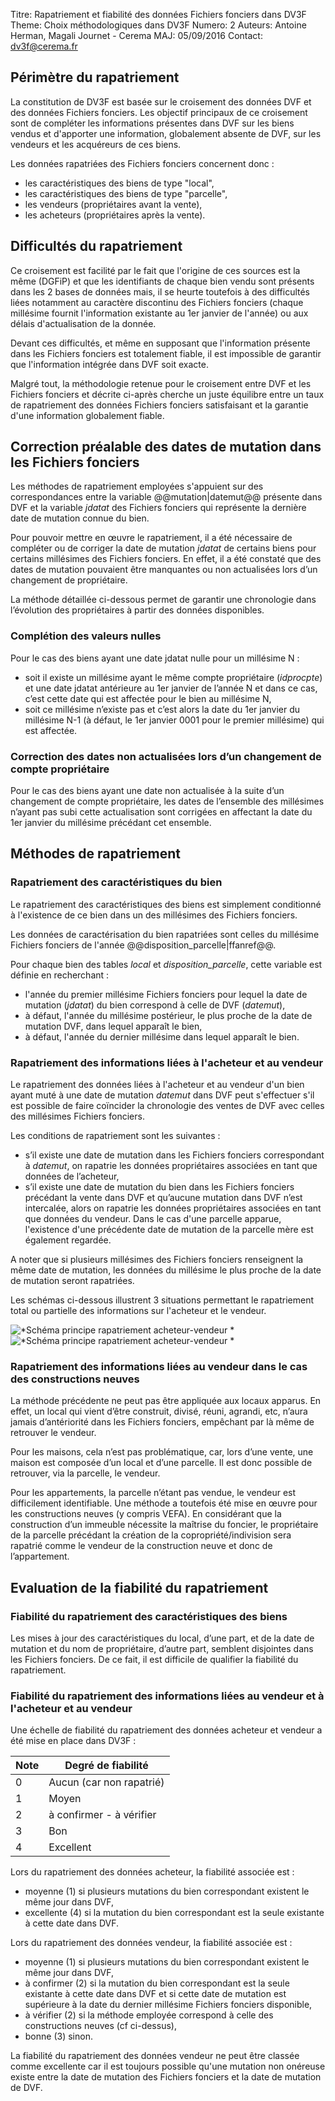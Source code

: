 Titre: Rapatriement et fiabilité des données Fichiers fonciers dans DV3F
Theme: Choix méthodologiques dans DV3F
Numero: 2
Auteurs: Antoine Herman, Magali Journet - Cerema
MAJ: 05/09/2016
Contact: dv3f@cerema.fr

## Périmètre du rapatriement 

La constitution de DV3F est basée sur le croisement des données DVF et des données Fichiers fonciers. Les objectif principaux de ce croisement sont de compléter les informations présentes dans DVF sur les biens vendus et d'apporter une information, globalement absente de DVF, sur les vendeurs et les acquéreurs de ces biens.  

Les données rapatriées des Fichiers fonciers concernent donc :

* les caractéristiques des biens de type "local",
* les caractéristiques des biens de type "parcelle",
* les vendeurs (propriétaires avant la vente),
* les acheteurs (propriétaires après la vente). 

## Difficultés du rapatriement  

Ce croisement est facilité par le fait que l'origine de ces sources est la même (DGFiP) et que les identifiants de chaque bien vendu sont présents dans les 2 bases de données mais, il se heurte toutefois à des difficultés liées notamment au caractère discontinu des Fichiers fonciers (chaque millésime fournit l'information existante au 1er janvier de l'année) ou aux délais d'actualisation de la donnée.

Devant ces difficultés, et même en supposant que l'information présente dans les Fichiers fonciers est totalement fiable, il est impossible de garantir que l'information intégrée dans DVF soit exacte.

Malgré tout, la méthodologie retenue pour le croisement entre DVF et les Fichiers fonciers et décrite ci-après cherche un juste équilibre entre un taux de rapatriement des données Fichiers fonciers satisfaisant et la garantie d'une information globalement fiable.

## Correction préalable des dates de mutation dans les Fichiers fonciers

Les méthodes de rapatriement employées s'appuient sur des correspondances entre la variable @@mutation|datemut@@ présente dans DVF et la variable _jdatat_ des Fichiers fonciers qui représente la dernière date de mutation connue du bien.

Pour pouvoir mettre en œuvre le rapatriement, il a été nécessaire de compléter ou de corriger la date de mutation _jdatat_ de certains biens pour certains millésimes des Fichiers fonciers. En effet, il a été constaté que des dates de mutation pouvaient être manquantes ou non actualisées lors d’un changement de propriétaire.

La méthode détaillée ci-dessous permet de garantir une chronologie dans l’évolution des propriétaires à partir des données disponibles. 

### Complétion des valeurs nulles

Pour le cas des biens ayant une date jdatat nulle pour un millésime N :

* soit il existe un millésime ayant le même compte propriétaire (_idprocpte_) et une date jdatat antérieure au 1er janvier de l’année N et dans ce cas, c’est cette date qui est affectée pour le bien au millésime N,
* soit ce millésime n’existe pas et c’est alors la date du 1er janvier du millésime N-1 (à défaut, le 1er janvier 0001 pour le premier millésime) qui est affectée.

### Correction des dates non actualisées lors d’un changement de compte propriétaire

Pour le cas des biens ayant une date non actualisée à la suite d’un changement de compte propriétaire, les dates de l’ensemble des millésimes n’ayant pas subi cette actualisation sont corrigées en affectant la date du 1er janvier du millésime précédant cet ensemble.

## Méthodes de rapatriement

### Rapatriement des caractéristiques du bien

Le rapatriement des caractéristiques des biens est simplement conditionné à l'existence de ce bien dans un des millésimes des Fichiers fonciers.

Les données de caractérisation du bien rapatriées sont celles du millésime Fichiers fonciers de l'année @@disposition_parcelle|ffanref@@.

Pour chaque bien des tables _local_ et _disposition_parcelle_, cette variable est définie en recherchant :

* l'année du premier millésime Fichiers fonciers pour lequel la date de mutation (_jdatat_) du bien correspond à celle de DVF (_datemut_),
* à défaut, l'année du millésime postérieur, le plus proche de la date de mutation DVF, dans lequel apparaît le bien,
* à défaut, l'année du dernier millésime dans lequel apparaît le bien.

### Rapatriement des informations liées à l'acheteur et au vendeur

Le rapatriement des données liées à l'acheteur et au vendeur d'un bien ayant muté à une date de mutation _datemut_ dans DVF peut s'effectuer s'il est possible de faire coïncider la chronologie des ventes de DVF avec celles des millésimes Fichiers fonciers. 

Les conditions de rapatriement sont les suivantes :

* s’il existe une date de mutation dans les Fichiers fonciers correspondant à _datemut_, on rapatrie les données propriétaires associées en tant que données de l’acheteur,
* s’il existe une date de mutation du bien dans les Fichiers fonciers précédant la vente dans DVF et qu’aucune mutation dans DVF n’est intercalée, alors on rapatrie les données propriétaires associées en tant que données du vendeur. Dans le cas d'une parcelle apparue, l'existence d'une précédente date de mutation de la parcelle mère est également regardée.

A noter que si plusieurs millésimes des Fichiers fonciers renseignent la même date de mutation, les données du millésime le plus proche de la date de mutation seront rapatriées.


Les schémas ci-dessous illustrent 3 situations permettant le rapatriement total ou partielle des informations sur l'acheteur et le vendeur.

![*Schéma principe rapatriement acheteur-vendeur *](ressources/rapatriement-achvend1.png "Schéma de principe de rapatriement de l'acheteur et du vendeur")
![*Schéma principe rapatriement acheteur-vendeur *](ressources/rapatriement-achvend2.png "Schéma de principe de rapatriement de l'acheteur et du vendeur")

### Rapatriement des informations liées au vendeur dans le cas des constructions neuves

La méthode précédente ne peut pas être appliquée aux locaux apparus. En effet, un local qui vient d’être construit, divisé, réuni, agrandi, etc, n’aura jamais d’antériorité dans les Fichiers fonciers, empêchant par là même de retrouver le vendeur. 

Pour les maisons, cela n’est pas problématique, car, lors d’une vente, une maison est composée d’un local et d’une parcelle. Il est donc possible de retrouver, via la parcelle, le vendeur.
 
Pour les appartements, la parcelle n’étant pas vendue, le vendeur est difficilement identifiable. Une méthode a toutefois été mise en œuvre pour les constructions neuves (y compris VEFA). En considérant que la construction d’un immeuble nécessite la maîtrise du foncier, le propriétaire de la parcelle précédant la création de la copropriété/indivision sera rapatrié comme le vendeur de la construction neuve et donc de l’appartement.

## Evaluation de la fiabilité du rapatriement

### Fiabilité du rapatriement des caractéristiques des biens

Les mises à jour des caractéristiques du local, d’une part, et de la date de mutation et du nom de propriétaire, d’autre part, semblent disjointes dans les Fichiers fonciers. De ce fait, il est difficile de qualifier la fiabilité du rapatriement.

### Fiabilité du rapatriement des informations liées au vendeur et à l'acheteur et au vendeur

Une échelle de fiabilité du rapatriement des données acheteur et vendeur a été mise en place dans DV3F :

| Note | Degré de fiabilité |
|------|--------------------|
| 0 | Aucun (car non rapatrié) |
| 1 | Moyen |
| 2 | à confirmer - à vérifier |
| 3 | Bon |
| 4 | Excellent |

Lors du rapatriement des données acheteur, la fiabilité associée est :

* moyenne (1) si plusieurs mutations du bien correspondant existent le même jour dans DVF,
* excellente (4) si la mutation du bien correspondant est la seule existante à cette date dans DVF.

Lors du rapatriement des données vendeur, la fiabilité associée est :

* moyenne (1) si plusieurs mutations du bien correspondant existent le même jour dans DVF,
* à confirmer (2) si la mutation du bien correspondant est la seule existante à cette date dans DVF et si cette date de mutation est supérieure à la date du dernier millésime Fichiers fonciers disponible,
* à vérifier (2) si la méthode employée correspond à celle des constructions neuves (cf ci-dessus),
* bonne (3) sinon.

La fiabilité du rapatriement des données vendeur ne peut être classée comme excellente car il est toujours possible qu'une mutation non onéreuse existe entre la date de mutation des Fichiers fonciers et la date de mutation de DVF.


